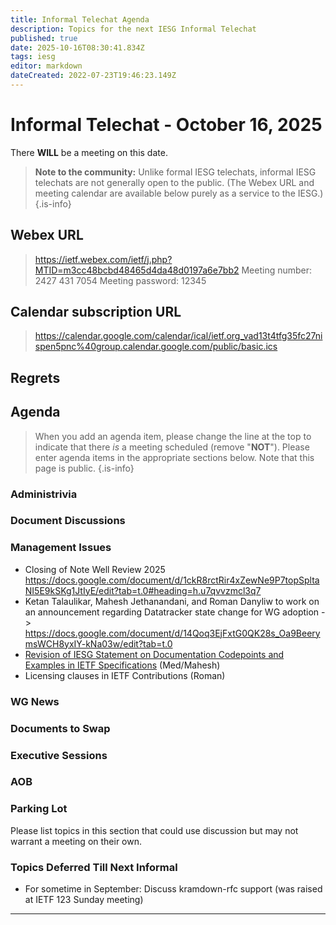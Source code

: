 ```yaml
---
title: Informal Telechat Agenda
description: Topics for the next IESG Informal Telechat
published: true
date: 2025-10-16T08:30:41.834Z
tags: iesg
editor: markdown
dateCreated: 2022-07-23T19:46:23.149Z
---
```


# Informal Telechat - October 16, 2025

There **WILL** be a meeting on this date.

> **Note to the community:** Unlike formal IESG telechats, informal IESG telechats are not generally open to the public. (The Webex URL and meeting calendar are available below purely as a service to the IESG.)
{.is-info}

## Webex URL

> https://ietf.webex.com/ietf/j.php?MTID=m3cc48bcbd48465d4da48d0197a6e7bb2
Meeting number: 2427 431 7054
Meeting password: 12345 


## Calendar subscription URL

> https://calendar.google.com/calendar/ical/ietf.org_vad13t4tfg35fc27nispen5pnc%40group.calendar.google.com/public/basic.ics


## Regrets


## Agenda

> When you add an agenda item, please change the line at the top to indicate that there *is* a meeting scheduled (remove "**NOT**"). Please enter agenda items in the appropriate sections below.
Note that this page is public.
{.is-info}


### Administrivia




### Document Discussions

### Management Issues
* Closing of Note Well Review 2025 https://docs.google.com/document/d/1ckR8rctRir4xZewNe9P7topSpltaNI5E9kSKg1JtIyE/edit?tab=t.0#heading=h.u7qvvzmcl3q7
* Ketan Talaulikar, Mahesh Jethanandani, and Roman Danyliw to work on an announcement regarding Datatracker state change for WG adoption -> https://docs.google.com/document/d/14Qoq3EjFxtG0QK28s_Oa9BeerymsWCH8yxIY-kNa03w/edit?tab=t.0
* [Revision of IESG Statement on Documentation Codepoints and Examples in IETF Specifications](https://docs.google.com/document/d/1QqNhXWQfElrmDhO1oA8yyTJiujGjTzmw/edit) (Med/Mahesh)
* Licensing clauses in IETF Contributions (Roman)

### WG News 


### Documents to Swap 

### Executive Sessions



### AOB



### Parking Lot
Please list topics in this section that could use discussion but may not warrant a meeting on their own. 




### Topics Deferred Till Next Informal 
* For sometime in September: Discuss kramdown-rfc support (was raised at IETF 123 Sunday meeting)


-------


